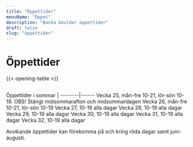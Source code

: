 ```yaml
---
title: "Öppettider"
menuName: "Öppet"
description: "Backa boulder öppettider"
draft: false
slug: "öppettider"
---
```


# Öppettider

{{< opening-table >}}

##




Öppettider i sommar    |
--------|------
Vecka 25, mån-fre 10-21, lör-sön 10-19. OBS! Stängt midsommarafton och midsommardagen
Vecka 26, mån-fre 10-21, lör-sön 10-19
Vecka 27, 10-19 alla dagar
Vecka 28, 10-19 alla dagar
Vecka 29, 10-19 alla dagar
Vecka 30, 10-19 alla dagar
Vecka 31, 10-19 alla dagar
Vecka 32, 10-19 alla dagar

<!-- 
You can use this template for temporary opening hours.
Copy paste the following to below the opening-table obove 

##

Öppettider under påsken    | 
--------|------
Långfredagen     | 10-19
Påskafton   | 10-19
Påskdagen | 10-19
Annandag påsk | 10-19
-->

Avvikande öppettider kan förekomma på och kring röda dagar samt juni-augusti.

